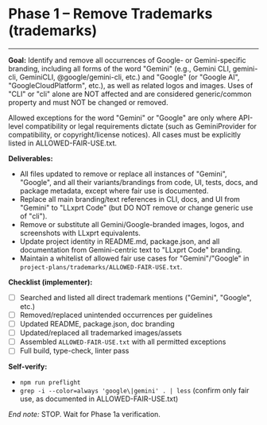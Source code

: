 # Phase 1 – Remove Trademarks (trademarks)

---

**Goal:**
Identify and remove all occurrences of Google- or Gemini-specific branding, including all forms of the word "Gemini" (e.g., Gemini CLI, gemini-cli, GeminiCLI, @google/gemini-cli, etc.) and "Google" (or "Google AI", "GoogleCloudPlatform", etc.), as well as related logos and images. Uses of "CLI" or "cli" alone are NOT affected and are considered generic/common property and must NOT be changed or removed.

Allowed exceptions for the word "Gemini" or "Google" are only where API-level compatibility or legal requirements dictate (such as GeminiProvider for compatibility, or copyright/license notices). All cases must be explicitly listed in ALLOWED-FAIR-USE.txt.

**Deliverables:**

- All files updated to remove or replace all instances of "Gemini", "Google", and all their variants/brandings from code, UI, tests, docs, and package metadata, except where fair use is documented.
- Replace all main branding/text references in CLI, docs, and UI from "Gemini" to "LLxprt Code" (but DO NOT remove or change generic use of "cli").
- Remove or substitute all Gemini/Google-branded images, logos, and screenshots with LLxprt equivalents.
- Update project identity in README.md, package.json, and all documentation from Gemini-centric text to "LLxprt Code" branding.
- Maintain a whitelist of allowed fair use cases for "Gemini"/"Google" in `project-plans/trademarks/ALLOWED-FAIR-USE.txt`.

**Checklist (implementer):**

- [ ] Searched and listed all direct trademark mentions ("Gemini", "Google", etc.)
- [ ] Removed/replaced unintended occurrences per guidelines
- [ ] Updated README, package.json, doc branding
- [ ] Updated/replaced all trademarked images/assets
- [ ] Assembled `ALLOWED-FAIR-USE.txt` with all permitted exceptions
- [ ] Full build, type-check, linter pass

**Self-verify:**

- `npm run preflight`
- `grep -i --color=always 'google\|gemini' . | less` (confirm only fair use, as documented in ALLOWED-FAIR-USE.txt)

_End note:_
STOP. Wait for Phase 1a verification.
